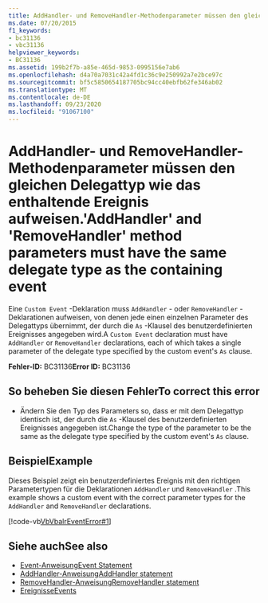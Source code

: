 ```yaml
---
title: AddHandler- und RemoveHandler-Methodenparameter müssen den gleichen Delegattyp wie das enthaltende Ereignis aufweisen.
ms.date: 07/20/2015
f1_keywords:
- bc31136
- vbc31136
helpviewer_keywords:
- BC31136
ms.assetid: 199b2f7b-a85e-465d-9853-0995156e7ab6
ms.openlocfilehash: d4a70a7031c42a4fd1c36c9e250992a7e2bce97c
ms.sourcegitcommit: bf5c5850654187705bc94cc40ebfb62fe346ab02
ms.translationtype: MT
ms.contentlocale: de-DE
ms.lasthandoff: 09/23/2020
ms.locfileid: "91067100"
---
```

# <a name="addhandler-and-removehandler-method-parameters-must-have-the-same-delegate-type-as-the-containing-event"></a><span data-ttu-id="1d3fe-102">AddHandler- und RemoveHandler-Methodenparameter müssen den gleichen Delegattyp wie das enthaltende Ereignis aufweisen.</span><span class="sxs-lookup"><span data-stu-id="1d3fe-102">'AddHandler' and 'RemoveHandler' method parameters must have the same delegate type as the containing event</span></span>

<span data-ttu-id="1d3fe-103">Eine `Custom Event` -Deklaration muss `AddHandler` - oder `RemoveHandler` -Deklarationen aufweisen, von denen jede einen einzelnen Parameter des Delegattyps übernimmt, der durch die `As` -Klausel des benutzerdefinierten Ereignisses angegeben wird.</span><span class="sxs-lookup"><span data-stu-id="1d3fe-103">A `Custom Event` declaration must have `AddHandler` or `RemoveHandler` declarations, each of which takes a single parameter of the delegate type specified by the custom event's `As` clause.</span></span>  
  
 <span data-ttu-id="1d3fe-104">**Fehler-ID:** BC31136</span><span class="sxs-lookup"><span data-stu-id="1d3fe-104">**Error ID:** BC31136</span></span>  
  
## <a name="to-correct-this-error"></a><span data-ttu-id="1d3fe-105">So beheben Sie diesen Fehler</span><span class="sxs-lookup"><span data-stu-id="1d3fe-105">To correct this error</span></span>  
  
- <span data-ttu-id="1d3fe-106">Ändern Sie den Typ des Parameters so, dass er mit dem Delegattyp identisch ist, der durch die `As` -Klausel des benutzerdefinierten Ereignisses angegeben ist.</span><span class="sxs-lookup"><span data-stu-id="1d3fe-106">Change the type of the parameter to be the same as the delegate type specified by the custom event's `As` clause.</span></span>  
  
## <a name="example"></a><span data-ttu-id="1d3fe-107">Beispiel</span><span class="sxs-lookup"><span data-stu-id="1d3fe-107">Example</span></span>  

 <span data-ttu-id="1d3fe-108">Dieses Beispiel zeigt ein benutzerdefiniertes Ereignis mit den richtigen Parametertypen für die Deklarationen `AddHandler` und `RemoveHandler` .</span><span class="sxs-lookup"><span data-stu-id="1d3fe-108">This example shows a custom event with the correct parameter types for the `AddHandler` and `RemoveHandler` declarations.</span></span>  
  
 [!code-vb[VbVbalrEventError#1](~/samples/snippets/visualbasic/VS_Snippets_VBCSharp/VbVbalrEventError/VB/VbVbalrEventError.vb#1)]  
  
## <a name="see-also"></a><span data-ttu-id="1d3fe-109">Siehe auch</span><span class="sxs-lookup"><span data-stu-id="1d3fe-109">See also</span></span>

- [<span data-ttu-id="1d3fe-110">Event-Anweisung</span><span class="sxs-lookup"><span data-stu-id="1d3fe-110">Event Statement</span></span>](../language-reference/statements/event-statement.md)
- [<span data-ttu-id="1d3fe-111">AddHandler-Anweisung</span><span class="sxs-lookup"><span data-stu-id="1d3fe-111">AddHandler statement</span></span>](../language-reference/statements/addhandler-statement.md)
- [<span data-ttu-id="1d3fe-112">RemoveHandler-Anweisung</span><span class="sxs-lookup"><span data-stu-id="1d3fe-112">RemoveHandler statement</span></span>](../language-reference/statements/removehandler-statement.md)
- [<span data-ttu-id="1d3fe-113">Ereignisse</span><span class="sxs-lookup"><span data-stu-id="1d3fe-113">Events</span></span>](../programming-guide/language-features/events/index.md)
